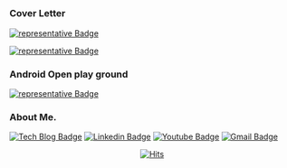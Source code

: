 ##


### Cover Letter

[![representative Badge](https://img.shields.io/badge/CV-한국어-blue?style=flat-square&logo=github&link=https://yoonhyeonjoon.github.io/resume/)](https://yoonhyeonjoon.github.io/resume/)

[![representative Badge](https://img.shields.io/badge/CV-English-blue?style=flat-square&logo=github&link=https://yoonhyeonjoon.github.io/resume-english/)](https://yoonhyeonjoon.github.io/resume-english/)

### Android Open play ground 
[![representative Badge](https://img.shields.io/badge/CV-English-blue?style=flat-square&logo=github&link=https://github.com/yoonhyeonjoon/ExtensibleOuverture/)](https://github.com/yoonhyeonjoon/ExtensibleOuverture/)




### About Me.

  [![Tech Blog Badge](http://img.shields.io/badge/-Tech%20blog-black?style=flat-square&logo=github&link=https://https://witcheryoon.tistory.com/)](https://witcheryoon.tistory.com/)  [![Linkedin Badge](https://img.shields.io/badge/-LinkedIn-blue?style=flat-square&logo=Linkedin&logoColor=white&link=https://www.linkedin.com/in/hyeonjoon-yoon-917474146/)](https://www.linkedin.com/in/hyeonjoon-yoon-917474146/) [![Youtube Badge](https://img.shields.io/badge/Youtube-ff0000?style=flat-square&logo=youtube&link=https://www.youtube.com/c/kyleschool)](https://www.youtube.com/channel/UCkNlNRBdW7HwEmGfoztr53g) [![Gmail Badge](https://img.shields.io/badge/Gmail-d14836?style=flat-square&logo=Gmail&logoColor=white&link=mailto:incarnatara@gmail.com)](mailto:incarnatara@gmail.com)

<div align=center>

[![Hits](https://hits.seeyoufarm.com/api/count/incr/badge.svg?url=https%3A%2F%2Fgithub.com%2Fyoonhyeonjoon&count_bg=%2379C83D&title_bg=%23555555&icon=&icon_color=%23E7E7E7&title=visitors&edge_flat=false)](https://hits.seeyoufarm.com)
	
</div>
  
  
  
